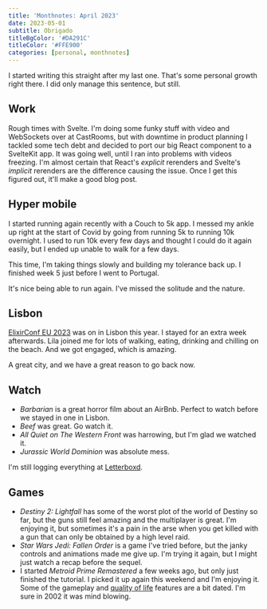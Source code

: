 ```yaml
---
title: 'Monthnotes: April 2023'
date: 2023-05-01
subtitle: Obrigado
titleBgColor: '#DA291C'
titleColor: '#FFE900'
categories: [personal, monthnotes]
---
```


I started writing this straight after my last one. That's some personal growth right there. I did only manage this sentence, but still.

## Work

Rough times with Svelte. I'm doing some funky stuff with video and WebSockets over at CastRooms, but with downtime in product planning I tackled some tech debt and decided to port our big React component to a SvelteKit app. It was going well, until I ran into problems with videos freezing. I'm almost certain that React's _explicit_ rerenders and Svelte's _implicit_ rerenders are the difference causing the issue. Once I get this figured out, it'll make a good blog post.

## Hyper mobile

I started running again recently with a Couch to 5k app. I messed my ankle up right at the start of Covid by going from running 5k to running 10k overnight. I used to run 10k every few days and thought I could do it again easily, but I ended up unable to walk for a few days.

This time, I'm taking things slowly and building my tolerance back up. I finished week 5 just before I went to Portugal.

It's nice being able to run again. I've missed the solitude and the nature.

## Lisbon

[ElixirConf EU 2023](/blog/elixirconf-2023) was on in Lisbon this year. I stayed for an extra week afterwards. Lila joined me for lots of walking, eating, drinking and chilling on the beach. And we got engaged, which is amazing.

A great city, and we have a great reason to go back now.

## Watch

- _Barbarian_ is a great horror film about an AirBnb. Perfect to watch before we stayed in one in Lisbon.
- _Beef_ was great. Go watch it.
- _All Quiet on The Western Front_ was harrowing, but I'm glad we watched it.
- _Jurassic World Dominion_ was absolute mess.

I'm still logging everything at [Letterboxd](https://letterboxd.com/tommyp/films/diary/).

## Games

- _Destiny 2: Lightfall_ has some of the worst plot of the world of Destiny so far, but the guns still feel amazing and the multiplayer is great. I'm enjoying it, but sometimes it's a pain in the arse when you get killed with a gun that can only be obtained by a high level raid.
- _Star Wars Jedi: Fallen Order_ is a game I've tried before, but the janky controls and animations made me give up. I'm trying it again, but I might just watch a recap before the sequel.
- I started _Metroid Prime Remastered_ a few weeks ago, but only just finished the tutorial. I picked it up again this weekend and I'm enjoying it. Some of the gameplay and [quality of life](https://medium.com/super-jump/playability-in-game-design-310e94c4e88e) features are a bit dated. I'm sure in 2002 it was mind blowing.
